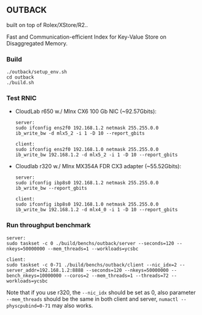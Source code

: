 ## OUTBACK
built on top of Rolex/XStore/R2..

Fast and Communication-efficient Index for Key-Value Store on Disaggregated Memory.

### Build
```
./outback/setup_env.sh
cd outback
./build.sh
```

### Test RNIC
* CloudLab r650 w./ Mlnx CX6 100 Gb NIC (~92.57Gbits):
    ```
    server:
    sudo ifconfig ens2f0 192.168.1.2 netmask 255.255.0.0
    ib_write_bw -d mlx5_2 -i 1 -D 10 --report_gbits
    ```
    ```
    client:
    sudo ifconfig ens2f0 192.168.1.0 netmask 255.255.0.0
    ib_write_bw 192.168.1.2 -d mlx5_2 -i 1 -D 10 --report_gbits
    ```
* Cloudlab r320 w./ Mlnx MX354A FDR CX3 adapter (~55.52Gbits):
    ```
    server:
    sudo ifconfig ibp8s0 192.168.1.2 netmask 255.255.0.0
    ib_write_bw --report_gbits
    ```
    ```
    client:
    sudo ifconfig ibp8s0 192.168.1.0 netmask 255.255.0.0
    ib_write_bw 192.168.1.2 -d mlx4_0 -i 1 -D 10 --report_gbits
    ```

### Run throughput benchmark
```
server:
sudo taskset -c 0 ./build/benchs/outback/server --seconds=120 --nkeys=50000000 --mem_threads=1 --workloads=ycsbc
```
``` 
client:
sudo taskset -c 0-71 ./build/benchs/outback/client --nic_idx=2 --server_addr=192.168.1.2:8888 --seconds=120 --nkeys=50000000 --bench_nkeys=10000000 --coros=2 --mem_threads=1 --threads=72 --workloads=ycsbc
```
Note that if you use r320, the ```--nic_idx``` should be set as 0, also parameter ```--mem_threads``` should be the same in both client and server, ```numactl --physcpubind=0-71``` may also works. 
